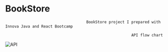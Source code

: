 # BookStore
                                        BookStore project I prepared with Innova Java and React Bootcamp
                                        
                                                            API flow chart
![API](https://user-images.githubusercontent.com/83546020/184941739-270c618d-e398-429f-a6c7-4dcbe40a9067.png)
